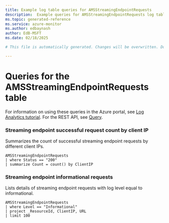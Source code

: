```yaml
---
title: Example log table queries for AMSStreamingEndpointRequests
description:  Example queries for AMSStreamingEndpointRequests log table
ms.topic: generated-reference
ms.service: azure-monitor
ms.author: edbaynash
author: EdB-MSFT
ms.date: 02/18/2025

# This file is automatically generated. Changes will be overwritten. Do not change this file directly. 

---
```


# Queries for the AMSStreamingEndpointRequests table

For information on using these queries in the Azure portal, see [Log Analytics tutorial](/azure/azure-monitor/logs/log-analytics-tutorial). For the REST API, see [Query](/rest/api/loganalytics/query).


### Streaming endpoint successful request count by client IP  


Summarizes the count of successful streaming endpoint requests by different client IPs.  

```query
AMSStreamingEndpointRequests
| where Status == "200"
| summarize Count = count() by ClientIP
```



### Streaming endpoint informational requests  


Lists details of streaming endpoint requests with log level equal to informational.  

```query
AMSStreamingEndpointRequests
| where Level == "Informational"
| project _ResourceId, ClientIP, URL
| limit 100
```

